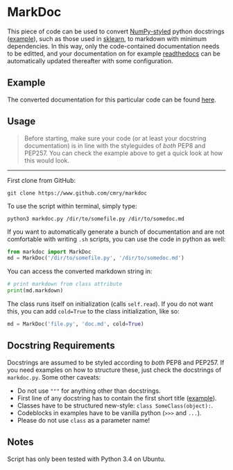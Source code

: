 # MarkDoc

This piece of code can be used to convert
[NumPy-styled](https://sphinxcontrib-napoleon.readthedocs.org/en/latest/example_numpy.html) python docstrings ([example](https://github.com/scikit-learn/scikit-learn/blob/master/sklearn/neural_network/multilayer_perceptron.py#L134)),
such as those used in [sklearn](https://www.scikit-learn.org/), to
markdown with minimum dependencies. In this way, only the code-contained
documentation needs to be editted, and your documentation on for example
[readthedocs](http://www.readthedocs.org/) can be automatically updated
thereafter with some configuration.

## Example

The converted documentation for this particular code can be found
[here](https://github.com/cmry/markdoc/blob/master/markdoc.md).

## Usage

> Before starting, make sure your code (or at least your docstring
  documentation) is in line with the styleguides of *both* PEP8 and PEP257. You
  can check the example above to get a quick look at how this would look.

-------

First clone from GitHub:

``` shell
git clone https://www.github.com/cmry/markdoc
```

To use the script within terminal, simply type:

``` shell
python3 markdoc.py /dir/to/somefile.py /dir/to/somedoc.md
```

If you want to automatically generate a bunch of documentation and are not
comfortable with writing `.sh` scripts, you can use the code in python as well:

``` python
from markdoc import MarkDoc
md = MarkDoc('/dir/to/somefile.py', '/dir/to/somedoc.md')
```

You can access the converted markdown string in:

``` python
# print markdown from class attribute
print(md.markdown)
```

The class runs itself on initialization (calls `self.read`). If you do not
want this, you can add `cold=True` to the class initialization, like so:

``` python
md = MarkDoc('file.py', 'doc.md', cold=True)
```

## Docstring Requirements

Docstrings are assumed to be styled according to *both* PEP8 and PEP257. If
you need examples on how to structure these, just check the docstrings of
`markdoc.py`. Some other caveats:

- Do not use `"""` for anything other than docstrings.
- First line of any docstring has to contain the first short title
  ([example](https://github.com/cmry/markdoc/blob/master/markdoc.py#L162)).
- Classes have to be structured new-style: `class SomeClass(object):`.
- Codeblocks in examples have to be vanilla python (`>>>` and `...`).
- Please do not use `class` as a parameter name!

## Notes

Script has only been tested with Python 3.4 on Ubuntu.
